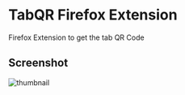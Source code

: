 # TabQR Firefox Extension
Firefox Extension to get the tab QR Code

## Screenshot
![thumbnail](https://user-images.githubusercontent.com/8282374/94768304-b16f3880-03cc-11eb-933a-663349322608.png)
